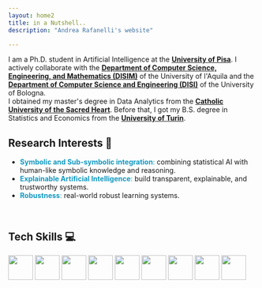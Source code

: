 ```yaml
---
layout: home2
title: in a Nutshell..
description: "Andrea Rafanelli's website"

---
```

I am a Ph.D. student in Artificial Intelligence at the [**University of Pisa**](https://phd-ai-society.di.unipi.it/students/andrea-rafanelli/).
I actively collaborate with the [**Department of Computer Science, Engineering, and Mathematics (DISIM)**](https://www.disim.univaq.it) of the University of l'Aquila and the [**Department of Computer Science and Engineering (DISI)**](https://apice.unibo.it/xwiki/bin/view/AndreaRafanelli/) of the University of Bologna.
<br/>
I obtained my master's degree in Data Analytics from the [**Catholic University of the Sacred Heart**](https://offertaformativa.unicatt.it/cdl-data-analytics-for-business-2021). Before that, I got my B.S. degree in Statistics and Economics from the [**University of Turin**](https://www.unito.it/ugov/degree/35731).
<br/>

## Research Interests 🧠
* <span style="color:#1399c1"> **Symbolic and Sub-symbolic integration**: </span> combining statistical AI with human-like symbolic knowledge and reasoning.
* <span style="color:#1399c1"> **Explainable Artificial Intelligence**: </span> build transparent, explainable, and trustworthy systems.
* <span style="color:#1399c1"> **Robustness**: </span>  real-world robust learning systems.
<br/>

## Tech Skills 💻
<img src="../images/python.svg" width="50" height="50"> <img src="../images/pytorch.png" width="50" height="50"> <img src="../images/tf.png" width="50" height="50"> <img src="../images/r-project.svg" width="50" height="50"> <img src="../images/prolog.png" width="50" height="50"> <img src="../images/mysql.svg" width="50" height="50"> <img src="../images/mongodb.svg" width="50" height="50"> <img src="../images/html.png" width="50" height="50">
<img src="../images/css.png" width="50" height="50">

